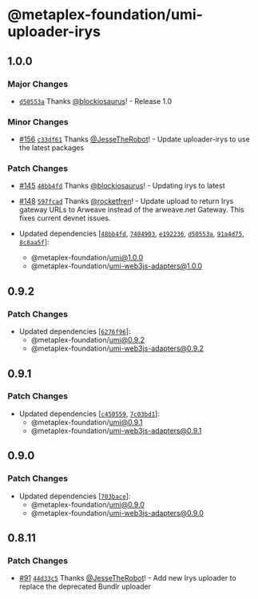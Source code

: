 # @metaplex-foundation/umi-uploader-irys

## 1.0.0

### Major Changes

- [`d50553a`](https://github.com/metaplex-foundation/umi/commit/d50553a419b7c9beac996a7c0b4d5942c91b5b4e) Thanks [@blockiosaurus](https://github.com/blockiosaurus)! - Release 1.0

### Minor Changes

- [#156](https://github.com/metaplex-foundation/umi/pull/156) [`c33df61`](https://github.com/metaplex-foundation/umi/commit/c33df615681f56f502c496c59d7ab418dff24c9a) Thanks [@JesseTheRobot](https://github.com/JesseTheRobot)! - Update uploader-irys to use the latest packages

### Patch Changes

- [#145](https://github.com/metaplex-foundation/umi/pull/145) [`48bb4fd`](https://github.com/metaplex-foundation/umi/commit/48bb4fdb92cb4e131e301628796df4b6af982b89) Thanks [@blockiosaurus](https://github.com/blockiosaurus)! - Updating irys to latest

- [#148](https://github.com/metaplex-foundation/umi/pull/148) [`597fcad`](https://github.com/metaplex-foundation/umi/commit/597fcad8a309f770fdd302f3771cc934345f788a) Thanks [@rocketfren](https://github.com/rocketfren)! - Update upload to return Irys gateway URLs to Arweave instead of the arweave.net Gateway. This fixes current devnet issues.

- Updated dependencies [[`48bb4fd`](https://github.com/metaplex-foundation/umi/commit/48bb4fdb92cb4e131e301628796df4b6af982b89), [`7404903`](https://github.com/metaplex-foundation/umi/commit/7404903e58fe519c7d79b7c0be5389cb16398fb7), [`e192236`](https://github.com/metaplex-foundation/umi/commit/e1922366470201bb51639a3a2660fee3a4cc7f17), [`d50553a`](https://github.com/metaplex-foundation/umi/commit/d50553a419b7c9beac996a7c0b4d5942c91b5b4e), [`91a4d75`](https://github.com/metaplex-foundation/umi/commit/91a4d75484ce6d65e30e29646539c18d88ee1f80), [`8c8aa5f`](https://github.com/metaplex-foundation/umi/commit/8c8aa5f4f2dc22872870cb4824c3672d6f8ac0ca)]:
  - @metaplex-foundation/umi@1.0.0
  - @metaplex-foundation/umi-web3js-adapters@1.0.0

## 0.9.2

### Patch Changes

- Updated dependencies [[`6276f96`](https://github.com/metaplex-foundation/umi/commit/6276f9651f91b973b474cb63a0457917b09ed292)]:
  - @metaplex-foundation/umi@0.9.2
  - @metaplex-foundation/umi-web3js-adapters@0.9.2

## 0.9.1

### Patch Changes

- Updated dependencies [[`c450559`](https://github.com/metaplex-foundation/umi/commit/c4505599778ca53695b9762f523fd39f813a0ec9), [`7c03bd1`](https://github.com/metaplex-foundation/umi/commit/7c03bd1841e14f9352d0c166e5d5e305a543c77a)]:
  - @metaplex-foundation/umi@0.9.1
  - @metaplex-foundation/umi-web3js-adapters@0.9.1

## 0.9.0

### Patch Changes

- Updated dependencies [[`703bace`](https://github.com/metaplex-foundation/umi/commit/703baceb19155a53923eb63b99fdb08e7bf7cce8)]:
  - @metaplex-foundation/umi@0.9.0
  - @metaplex-foundation/umi-web3js-adapters@0.9.0

## 0.8.11

### Patch Changes

- [#91](https://github.com/metaplex-foundation/umi/pull/91) [`44d33c5`](https://github.com/metaplex-foundation/umi/commit/44d33c56c1bdcf348d37bb838c1d5f6e1dfc4095) Thanks [@JesseTheRobot](https://github.com/JesseTheRobot)! - Add new Irys uploader to replace the deprecated Bundlr uploader
